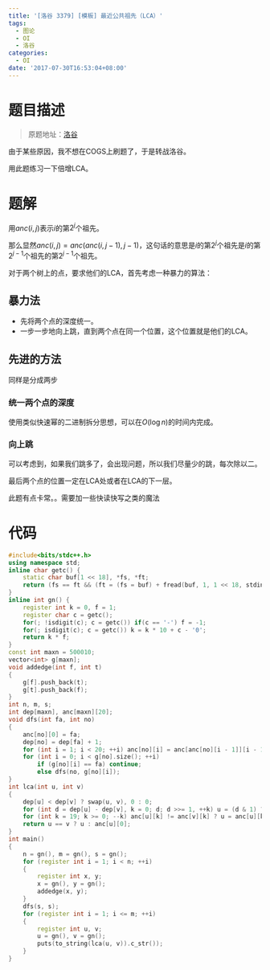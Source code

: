 ```yaml
---
title: '[洛谷 3379] [模板] 最近公共祖先（LCA）'
tags:
  - 图论
  - OI
  - 洛谷
categories:
  - OI
date: '2017-07-30T16:53:04+08:00'
---
```


# 题目描述

> 原题地址：[洛谷](https://daniu.luogu.org/problem/show?pid=3379)

由于某些原因，我不想在COGS上刷题了，于是转战洛谷。

用此题练习一下倍增LCA。

<!--more-->

# 题解

用$anc(i,j)$表示$i$的第$2^j$个祖先。

那么显然$anc(i,j)=anc(anc(i,j-1),j-1)$，这句话的意思是$i$的第$2^j$个祖先是$i$的第$2^{j-1}$个祖先的第$2^{j-1}$个祖先。

对于两个树上的点，要求他们的LCA，首先考虑一种暴力的算法：

## 暴力法

- 先将两个点的深度统一。
- 一步一步地向上跳，直到两个点在同一个位置，这个位置就是他们的LCA。

## 先进的方法

同样是分成两步

### 统一两个点的深度

使用类似快速幂的二进制拆分思想，可以在$O(\log n)$的时间内完成。

### 向上跳

可以考虑到，如果我们跳多了，会出现问题，所以我们尽量少的跳，每次除以二。

最后两个点的位置一定在LCA处或者在LCA的下一层。

此题有点卡常。。需要加一些快读快写之类的魔法

# 代码

``` cpp
#include<bits/stdc++.h>
using namespace std;
inline char getc() { 
    static char buf[1 << 18], *fs, *ft;
    return (fs == ft && (ft = (fs = buf) + fread(buf, 1, 1 << 18, stdin)), fs == ft) ? EOF : *fs++;
}
inline int gn() { 
    register int k = 0, f = 1;
    register char c = getc();
    for(; !isdigit(c); c = getc()) if(c == '-') f = -1;
    for(; isdigit(c); c = getc()) k = k * 10 + c - '0';
    return k * f;
}
const int maxn = 500010;
vector<int> g[maxn];
void addedge(int f, int t)
{ 
    g[f].push_back(t);
    g[t].push_back(f);
}
int n, m, s;
int dep[maxn], anc[maxn][20];
void dfs(int fa, int no)
{ 
    anc[no][0] = fa;
    dep[no] = dep[fa] + 1;
    for (int i = 1; i < 20; ++i) anc[no][i] = anc[anc[no][i - 1]][i - 1];
    for (int i = 0; i < g[no].size(); ++i)
        if (g[no][i] == fa) continue;
        else dfs(no, g[no][i]);
}
int lca(int u, int v)
{ 
    dep[u] < dep[v] ? swap(u, v), 0 : 0;
    for (int d = dep[u] - dep[v], k = 0; d; d >>= 1, ++k) u = (d & 1) ? anc[u][k] : u;
    for (int k = 19; k >= 0; --k) anc[u][k] != anc[v][k] ? u = anc[u][k], v = anc[v][k] : 0;
    return u == v ? u : anc[u][0];
}
int main()
{ 
    n = gn(), m = gn(), s = gn();
    for (register int i = 1; i < n; ++i)
    { 
        register int x, y;
        x = gn(), y = gn();
        addedge(x, y);
    }
    dfs(s, s);
    for (register int i = 1; i <= m; ++i)
    { 
        register int u, v;
        u = gn(), v = gn();
        puts(to_string(lca(u, v)).c_str());
    }
}

```
